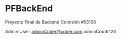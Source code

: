 # PFBackEnd
Proyecto Final de Backend Comisión #53105

Admin User: 
adminCoder@coder.com
adminCod3r123